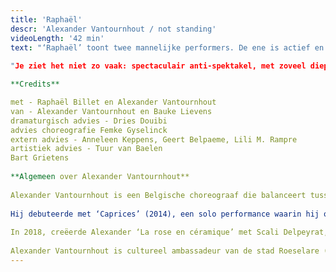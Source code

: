 ```yaml
---
title: 'Raphaël'
descr: 'Alexander Vantournhout / not standing'
videoLength: '42 min'
text: "‘Raphaël’ toont twee mannelijke performers. De ene is actief en handelt (hij), de ander is schijnbaar levenloos en inert (hem). Hij tracht hem te manipuleren tot ideale dans- of sparringpartner, maar wordt in die poging tegelijk zelf tot ding gemaakt. Samen dansen ze een geforceerd duet. Beide lichamen meten de grenzen op tussen intimiteit en perversie, tussen subject en object. Vervolgens doen ze die grenzen vervagen in wederzijdse medeplichtigheid.  
  
"Je ziet het niet zo vaak: spectaculair anti-spektakel, met zoveel diepere lagen onder een lichamelijke confrontatie die extreem tastbaar en erg toegankelijk is. Het duidt op grote kunst van een artiest met een grote toekomst." (\*\*\*\*, De Standaard)

**Credits**

met - Raphaël Billet en Alexander Vantournhout  
van - Alexander Vantournhout en Bauke Lievens  
dramaturgisch advies - Dries Douibi  
advies choreografie Femke Gyselinck  
extern advies - Anneleen Keppens, Geert Belpaeme, Lili M. Rampre  
artistiek advies - Tuur van Baelen  
Bart Grietens  
  
**Algemeen over Alexander Vantournhout**  
  
Alexander Vantournhout is een Belgische choreograaf die balanceert tussen dans en circus. Hij studeerde hedendaagse dans aan de Brusselse PARTS (Performing Arts Research and Training Studios) en single wheel in ESAC (Ecole Supérieure des Arts du Cirque) in Brussel.  
  
Hij debuteerde met ‘Caprices’ (2014), een solo performance waarin hij ode brengt aan de muziek van Salvatore Sciarrino. In ‘ANECKXANDER’ (2015) zette hij een uitgebalanceerde solo performance neer, voor deze choreografie ging hij de samenwerking aan met sparringpartner Bauke Lievens. ‘ANECKXANDER’ kaapte meerdere prijzen: Circus Next 2014, Theater Aan Zee 2015, Aerowaves 2015 en een selectie voor Theaterfestival 2016. Daarna maakten Alexander en Bauke ook ‘RAPHAEL’ (2017), een geforceerd duet met een inert lichaam.  
  
In 2018, creëerde Alexander ‘La rose en céramique’ met Scali Delpeyrat, in het kader van Sujet à Vif, Festival d’Avignon (FR). Daarnaast tourt hij in 2018 doorheen Europa met zijn nieuwe creatie ‘Red Haired Man’ (in première in oktober 2018 in Vooruit). Vantournhout geeft regelmatig les aan ESAC and ACAPA (Academy for Circus and Performance Art, Tilburg NL). Hij was ook al gastdocent aan DOCH-Stockholm (SE), Codarts (NE) Verigo (IT), Deltebre Dansa (ES), Concorde university (CA) en P.A.R.T.S  
  
Alexander Vantournhout is cultureel ambassadeur van de stad Roeselare (BE), huisartiest van PRPLX (BE) en Vooruit-resident tot 2021."
---
```

